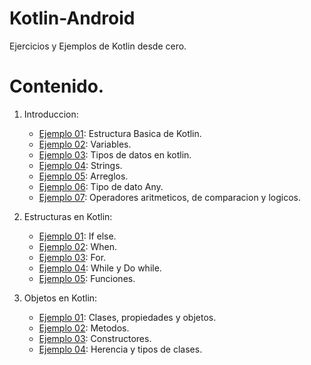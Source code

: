 # Kotlin-Android
Ejercicios y Ejemplos de Kotlin desde cero.

# Contenido.

1. Introduccion: 

   - [Ejemplo 01](EjemplosBasicos/Ejemplo01.kt): Estructura Basica de Kotlin.
   - [Ejemplo 02](EjemplosBasicos/Ejemplo02.kt): Variables.
   - [Ejemplo 03](EjemplosBasicos/Ejemplo03.kt): Tipos de datos en kotlin.
   - [Ejemplo 04](EjemplosBasicos/Ejemplo04.kt): Strings.
   - [Ejemplo 05](EjemplosBasicos/Ejemplo05.kt): Arreglos.
   - [Ejemplo 06](EjemplosBasicos/Ejemplo06.kt): Tipo de dato Any.
   - [Ejemplo 07](EjemplosBasicos/Ejemplo07.kt): Operadores aritmeticos, de comparacion y logicos.

2. Estructuras en Kotlin:

   - [Ejemplo 01](EjemplosBasicos/Ejemplo08.kt): If else.
   - [Ejemplo 02](EjemplosBasicos/Ejemplo09.kt): When.
   - [Ejemplo 03](EjemplosBasicos/Ejemplo10.kt): For.
   - [Ejemplo 04](EjemplosBasicos/Ejemplo11.kt): While y Do while.
   - [Ejemplo 05](EjemplosBasicos/Ejemplo12.kt): Funciones.

2. Objetos en Kotlin:

   - [Ejemplo 01](EjemplosBasicos/Ejemplo013.kt): Clases, propiedades y objetos.
   - [Ejemplo 02](EjemplosBasicos/Ejemplo014.kt): Metodos.
   - [Ejemplo 03](EjemplosBasicos/Ejemplo015.kt): Constructores.
   - [Ejemplo 04](EjemplosBasicos/Ejemplo016.kt): Herencia y tipos de clases.


